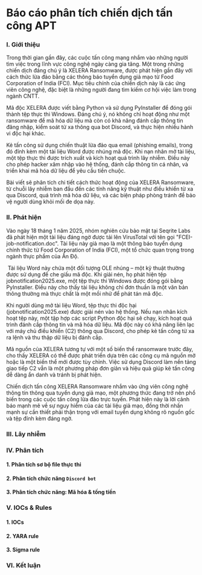 # Báo cáo phân tích chiến dịch tấn công APT

### I. Giới thiệu

Trong thời gian gần đây, các cuộc tấn công mạng nhắm vào những người tìm việc trong lĩnh vực công nghệ ngày càng gia tăng. Một trong những chiến dịch đáng chú ý là XELERA Ransomware, được phát hiện gần đây với cách thức lừa đảo bằng các thông báo tuyển dụng giả mạo từ Food Corporation of India (FCI). Mục tiêu chính của chiến dịch này là các ứng viên công nghệ, đặc biệt là những người đang tìm kiếm cơ hội việc làm trong ngành CNTT.

Mã độc XELERA được viết bằng Python và sử dụng PyInstaller để đóng gói thành tệp thực thi Windows. Đáng chú ý, nó không chỉ hoạt động như một ransomware để mã hóa dữ liệu mà còn có khả năng đánh cắp thông tin đăng nhập, kiểm soát từ xa thông qua bot Discord, và thực hiện nhiều hành vi độc hại khác.

Kẻ tấn công sử dụng chiến thuật lừa đảo qua email (phishing emails), trong đó đính kèm một tài liệu Word được nhúng mã độc. Khi nạn nhân mở tài liệu, một tệp thực thi được trích xuất và kích hoạt quá trình lây nhiễm. Điều này cho phép hacker xâm nhập vào hệ thống, đánh cắp thông tin cá nhân, và triển khai mã hóa dữ liệu để yêu cầu tiền chuộc.

Bài viết sẽ phân tích chi tiết cách thức hoạt động của XELERA Ransomware, từ chuỗi lây nhiễm ban đầu đến các tính năng kỹ thuật như điều khiển từ xa qua Discord, quá trình mã hóa dữ liệu, và các biện pháp phòng tránh để bảo vệ người dùng khỏi mối đe dọa này.
### II. Phát hiện

Vào ngày 18 tháng 1 năm 2025, nhóm nghiên cứu bảo mật tại Seqrite Labs đã phát hiện một tài liệu đáng ngờ được tải lên VirusTotal với tên gọi "FCEI-job-notification.doc". Tài liệu này giả mạo là một thông báo tuyển dụng chính thức từ Food Corporation of India (FCI), một tổ chức quan trọng trong ngành thực phẩm của Ấn Độ.

 Tài liệu Word này chứa một đối tượng OLE nhúng – một kỹ thuật thường được sử dụng để che giấu mã độc. Khi giải nén, họ phát hiện tệp jobnotification2025.exe, một tệp thực thi Windows được đóng gói bằng PyInstaller. Điều này cho thấy tài liệu không chỉ đơn thuần là một văn bản thông thường mà thực chất là một mồi nhử để phát tán mã độc.

Khi người dùng mở tài liệu Word, tệp thực thi độc hại (jobnotification2025.exe) được giải nén vào hệ thống. Nếu nạn nhân kích hoạt tệp này, một tập hợp các script Python độc hại sẽ chạy, kích hoạt quá trình đánh cắp thông tin và mã hóa dữ liệu. Mã độc này có khả năng liên lạc với máy chủ điều khiển (C2) thông qua Discord, cho phép kẻ tấn công từ xa ra lệnh và thu thập dữ liệu bị đánh cắp.

Mã nguồn của XELERA tương tự với một số biến thể ransomware trước đây, cho thấy XELERA có thể được phát triển dựa trên các công cụ mã nguồn mở hoặc là một biến thể mới được tùy chỉnh. Việc sử dụng Discord làm nền tảng giao tiếp C2 vẫn là một phương pháp đơn giản và hiệu quả giúp kẻ tấn công dễ dàng ẩn danh và tránh bị phát hiện.

Chiến dịch tấn công XELERA Ransomware nhắm vào ứng viên công nghệ thông tin thông qua tuyển dụng giả mạo, một phương thức đang trở nên phổ biến trong các cuộc tấn công lừa đảo trực tuyến. Phát hiện này là lời cảnh báo mạnh mẽ về sự nguy hiểm của các tài liệu giả mạo, đồng thời nhấn mạnh sự cần thiết phải thận trọng với email tuyển dụng không rõ nguồn gốc và tệp đính kèm đáng ngờ.
### III. Lây nhiễm
### IV. Phân tích
#### 1. Phân tích sơ bộ file thực thi



#### 2. Phân tích chức năng `Discord bot`

#### 3. Phân tích chức năng: Mã hóa & tống tiền

### V. IOCs & Rules

#### 1. IOCs

#### 2. YARA rule

#### 3. Sigma rule


### VI. Kết luận